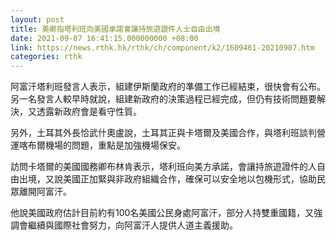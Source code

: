 ```yaml
---
layout: post
title: 美卿指塔利班向美國承諾會讓持旅遊證件人士自由出境
date: 2021-09-07 16:41:15.000000000 +08:00
link: https://news.rthk.hk/rthk/ch/component/k2/1609461-20210907.htm
categories: rthk
---
```


阿富汗塔利班發言人表示，組建伊斯蘭政府的準備工作已經結束，很快會有公布。另一名發言人較早時就說，組建新政府的決策過程已經完成，但仍有技術問題要解決，又透露新政府會是看守性質。

另外，土耳其外長恰武什奧盧說，土耳其正與卡塔爾及美國合作，與塔利班談判營運喀布爾機場的問題，重點是加強機場保安。

訪問卡塔爾的美國國務卿布林肯表示，塔利班向美方承諾，會讓持旅遊證件的人自由出境，又說美國正加緊與非政府組織合作，確保可以安全地以包機形式，協助民眾離開阿富汗。

他說美國政府估計目前約有100名美國公民身處阿富汗，部分人持雙重國籍，又強調會繼續與國際社會努力，向阿富汗人提供人道主義援助。
